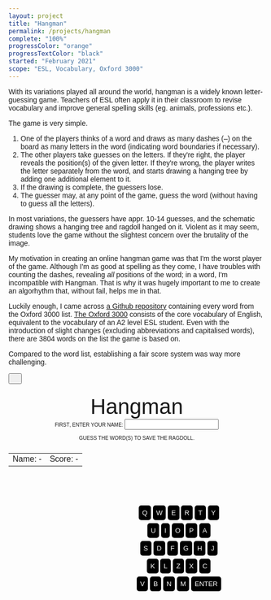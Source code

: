 ```yaml
---
layout: project
title: "Hangman"
permalink: /projects/hangman
complete: "100%"
progressColor: "orange"
progressTextColor: "black"
started: "February 2021"
scope: "ESL, Vocabulary, Oxford 3000"
---
```

With its variations played all around the world, hangman is a widely known letter-guessing game.
Teachers of ESL often apply it in their classroom to revise vocabulary and improve general spelling skills (eg. animals, professions etc.).

The game is very simple.
<ol>
<li>One of the players thinks of a word and draws as many dashes (–) on the board as many letters in the word (indicating word boundaries if necessary).</li>
<li>The other players take guesses on the letters. If they're right, the player reveals the position(s) of the given letter. If they're wrong, the player writes the letter separately from the word, and starts drawing a hanging tree by adding one additional element to it.</li>
<li>If the drawing is complete, the guessers lose.</li>
<li>The guesser may, at any point of the game, guess the word (without having to guess all the letters).</li>
</ol>

In most variations, the guessers have appr. 10-14 guesses, and the schematic drawing shows a hanging tree and ragdoll hanged on it. 
Violent as it may seem, students love the game without the slightest concern over the brutality of the image.

My motivation in creating an online hangman game was that I'm the worst player of the game. 
Although I'm as good at spelling as they come, I have troubles with counting the dashes, revealing *all* positions of the word; in a word, I'm incompatible with Hangman. 
That is why it was hugely important to me to create an algorhythm that, without fail, helps me in that. 

Luckily enough, I came across <a href="https://github.com/samuraitruong/oxford-3000" target="_blank">a Github repository</a> containing every word from the Oxford 3000 list. <a href="https://www.oxfordlearnersdictionaries.com/wordlist/american_english/oxford3000" target="_blank">The Oxford 3000</a> consists of the core vocabulary of English, equivalent to the vocabulary of an A2 level ESL student.
Even with the introduction of slight changes (excluding abbreviations and capitalised words), there are 3804 words on the list the game is based on.

Compared to the word list, establishing a fair score system was way more challenging.

<style>
body {
  font-family:"Calibri", "Arial", sans-serif;;
}
#hangman-container {
display: flex;
max-height:80vh;
width:100%;
flex-wrap: wrap;
}
</style>
<style>
#feedback {
  padding:0.5em;
}
#diagram-container {
  display:flex;
  justify-content:end;
  align-items:center;
  aspect-ratio: 1/1;
  width:50%;
}
#sprite {
  --row: 0;
  --column: 0;
  background: url("https://drive.google.com/uc?export=view&id=1gmp3grswXU-KFuIllq1yOBpCp2gO1r8s") no-repeat calc(20%*var(--column)) calc(100%*var(--row));
/* YOU HAVE TO CHANGE THESE VALUES A LINE ABOVE */
  background-size: 600%;
  height: 100%;
  aspect-ratio: 1/1;
  max-height: 50vh;
}

@media (max-width: 767px) {
    #sprite {
    max-width: 50vw;
    max-height: 50vw;
    }
  }
  
#dictionary-button, #toplist-button  {
  color:white;
  border:none;
  padding:1em;
  margin:0.5em;
  font-size:14pt;
  cursor:pointer;
  font-weight:bold;
}
#dictionary-button  {
  background-color:#3F48CC;
}
#toplist-button {
  background-color:#25a83d;
}
#dictionary-button:hover {
  background-color:#1A73E8;
}
#toplist-button:hover {
  background-color:#24bf41;
}
#keyboard div {
  width:50%;
  aspect-ratio: 1/1;
  vertical-align: middle;
}
#keyboard input, #keyboard #enterButton {
  color:white;
  background-color:black;
  margin-bottom: 0.5em;
  cursor: pointer;
  border:none;
  padding:0.5em;
  border-radius: 5px;
}
#keyboard input:hover, #keyboard #enterButton:hover {
  opacity: 0.9;
}
#keyboard #enterButton {
  text-align: center;
  display: inline-block;
  position: relative;
  border-radius: 5px;
  cursor: pointer;
}
</style>
<div id="hangman-container">

<button onclick="openFullscreen(document.getElementById('hangman-container'))">
<i class="material-icons">&#xe5d0;</i>
</button>

<!-- TITLE, INSTRUCTION, NAME, SCORE, DASHES -->
<div style="text-align:center;font-variant-caps:all-petite-caps;background-color:;flex: 0 0 100%;max-height:50%">
<div style="padding:0.5em 0 0 0;font-size:300%;font-variant:normal;text-transform:">Hangman</div>

<div id="enterName">
<label for="hname">First, enter your name: </label><input type="text" id="hname"></div>

<div style="padding:0.5em;">Guess the word(s) to save the ragdoll.</div>
<table style="margin-left: auto;margin-right: auto;">
<td id="hangmanName">Name: -</td><td id="hangmanScore">Score: -</td>
</table>
<span style="font-size:" id="solution"></span>
<div id="guessed" style="padding-bottom:0.5em">&nbsp;</div>
<button id="dictionary-button" style="display:none;text-align:center">
LOOK IT UP
</button> <button id="toplist-button" style="display:none;text-align:center">
HANGMAN TOP 100
</button>
<div style="font-size:18pt;display:none" id="feedback">
</div>
</div>

<!-- DIAGRAM -->
<div id="diagram-container" style="max-height:50vh;background-color:;flex: 0 0 50%;">
  
<div id="sprite" style="--row:0;--column:0"></div>

  
</div>

<!-- KEYBOARD -->
<div style="max-height:50vh;text-align:center;display:flex;align-items:center;justify-content:start;background-color:;flex: 0 0 50%;">
  
  <div id="keyboard">
<input type="button" value="Q">
<input type="button" value="W">
<input type="button" value="E">
<input type="button" value="R">
<input type="button" value="T">
<input type="button" value="Y"><br>
<input type="button" value="U">
<input type="button" value="I">
<input type="button" value="O">
<input type="button" value="P">
<input type="button" value="A"><br>
<input type="button" value="S">
<input type="button" value="D">
<input type="button" value="F">
<input type="button" value="G">
<input type="button" value="H">
<input type="button" value="J"><br>
<input type="button" value="K">
<input type="button" value="L">
<input type="button" value="Z">
<input type="button" value="X">
<input type="button" value="C"><br>
<input type="button" value="V">
<input type="button" value="B">
<input type="button" value="N">
<input type="button" value="M">
<button id="enterButton">ENTER</button>
</div>
  
</div>

</div>

<script>

function openFullscreen(x) {
  if (x.requestFullscreen) {
    x.requestFullscreen();
  } else if (x.webkitRequestFullscreen) { /* Safari */
    x.webkitRequestFullscreen();
  } else if (x.msRequestFullscreen) { /* IE11 */
    x.msRequestFullscreen();
  }
}

//localStorage.removeItem("hangmanName")
//localStorage.removeItem("hangmanScore")
inputs = document.getElementById("keyboard").getElementsByTagName("input");
for (i=0; i<inputs.length; i++) {
inputs[i].addEventListener("click",
function() {
//alert(this.value);
event = new KeyboardEvent("keydown", {'key':this.value.toLowerCase()});
document.dispatchEvent(event);
});
}

document.getElementById("enterButton").addEventListener("click",function() {
event = new KeyboardEvent("keydown", {'keyCode':13});
document.dispatchEvent(event);
});

function validate(name) {
dataTable = "https://docs.google.com/spreadsheets/d/e/2PACX-1vSv5ei2Z50PY8g6JHN-6El5tN3jFpCsSSkKp94U16-bdJChqelUd5XRYuiwuemU4nmvhCvSh-g0EaxQ/pub?gid=0&single=true&output=csv"
  xhr=new XMLHttpRequest();
  xhr.open("GET", dataTable, false);
    xhr.onreadystatechange = function ()
    {
        if(xhr.readyState === 4)
        {
            if(xhr.status === 200 || xhr.status == 0)
            {
data = xhr.responseText.split(/\n/);

}
        }
    }
    xhr.send();

players = []
names = []
for (i=0;i<data.length;i++) {
person = {}
dname = data[i].split(",")[0];
if (!names.includes(dname)) {
names.push(dname);
dscore = data[i].split(",")[1];
person.name = dname;
person.score = dscore;
players.push(person)
}
}
  
  //alert(players[0].name)
  if(names.includes(document.getElementById("hname").value)) {
  alert("Name's taken. Choose something else.")
  document.getElementById("hname").value = ""
  } else {
  dead = false;
  localStorage.setItem("hangmanName",name);
   localStorage.setItem("hangmanScore",0);
  score = 0;
  document.getElementById("enterName").remove();
  document.getElementById("hangmanName").innerHTML = name;
document.getElementById("hangmanScore").innerHTML = score;
  }
  
  
  
}

function scoreBoard() {
dataTable = "https://docs.google.com/spreadsheets/d/e/2PACX-1vSv5ei2Z50PY8g6JHN-6El5tN3jFpCsSSkKp94U16-bdJChqelUd5XRYuiwuemU4nmvhCvSh-g0EaxQ/pub?gid=0&single=true&output=csv"
  xhr=new XMLHttpRequest();
  xhr.open("GET", dataTable, false);
    xhr.onreadystatechange = function ()
    {
        if(xhr.readyState === 4)
        {
            if(xhr.status === 200 || xhr.status == 0)
            {
data = xhr.responseText.split(/\n/);

}
        }
    }
    xhr.send();

players = []
names = []
for (i=data.length-1;i>1;i--) {
person = {}
dname = data[i].split(",")[0];
if (!names.includes(dname)) {
names.push(dname);
dscore = data[i].split(",")[1];
person.dname = dname;
person.score = dscore;
players.push(person)
}
}

name = localStorage.getItem("hangmanName");
score = localStorage.getItem("hangmanScore");

  
//alert(personalRecords[personalRecords.length-1].score)
if (localStorage.getItem("hangmanName") != null) {
player = players.filter(element => element.name === name);
document.getElementById("hangmanName").innerHTML = name;
document.getElementById("hangmanScore").innerHTML = Number(localStorage.getItem("hangmanScore")).toFixed(2);

}
}

if (localStorage.getItem("hangmanName") != null) {
scoreBoard();
}

url = "https://raw.githubusercontent.com/torokmarkwerner/wordle-unlimited/main/oxford_3000_updated_for_hangman.txt"
xhr = new XMLHttpRequest();
xhr.open("GET", url, false);
    xhr.onreadystatechange = function ()
    {
        if(xhr.readyState === 4)
        {
            if(xhr.status === 200 || xhr.status == 0)
            {
words = xhr.responseText.split("\n");
}
        }
    }
    xhr.send();
    
solution = words[Math.floor(Math.random() * words.length+1)].trim()
//alert(solution)

abc = "qwertzuiopasdfghjklyxcvbnm"
//solution = "castle"
lettersInIt = [];
notInIt = []
dead = true;

//If localStorage contains a name, sets to false, otherwise you should give a name.

if (localStorage.getItem("hangmanName") != null) {
dead = false;
document.getElementById("enterName").remove()
} else {
document.getElementById("hname").addEventListener("keydown",
function(event) {
if(event.keyCode == 13) {
validate(document.getElementById("hname").value);
}
});
}

document.getElementById("solution").innerHTML = solution.replace(/ /g,'\xa0\xa0\xa0').replace(/[a-z]/g," _ ");


document.addEventListener("keydown",
function(event) {

if (abc.indexOf(event.key.toLowerCase()) > -1 && dead==false && !document.getElementById("enterName")) {
//alert(abc.indexOf(event.key.toLowerCase()) > -1);

if (solution.indexOf(event.key.toLowerCase()) > -1) {
//alert(solution.indexOf(event.key.toLowerCase()) > -1);
//alert(lettersInIt)
lettersInIt.push(event.key.toLowerCase());
wordSoFar = "";
for(i=0; i<solution.length; i++) {
if(lettersInIt.includes(solution[i])) {
wordSoFar += " <u>" + solution[i] + "</u> ";
} else if (solution[i] != " ") {
wordSoFar += " _ "
} else {
wordSoFar += '\xa0\xa0\xa0'
}

}
document.getElementById("solution").innerHTML = wordSoFar;
//alert(wordSoFar.replaceAll(/<.*?\>/g,"").replaceAll('\xa0\xa0\xa0',"*").replaceAll(" ","").replaceAll("*"," "))
if (wordSoFar.replaceAll(/<.*?\>/g,"").replaceAll('\xa0\xa0\xa0',"*").replaceAll(" ","").replaceAll("*"," ") == solution) {
lettersInIt = [];
document.getElementById("solution").innerHTML = wordSoFar
document.getElementById("feedback").innerHTML = "<div style='padding-bottom:0.5em;'>CONGRATS, YOU <u>W</u> <u>O</u> <u>N</u>.</div>PRESS ENTER TO PLAY AGAIN."
document.getElementById("feedback").style.display = "block";
dead = true;

xhr = new XMLHttpRequest();
dataTable = "https://script.google.com/macros/s/AKfycbyYc-8x4hLy4TM5ASnU2sw1OfkHGe4PnrlmkvOLBvEL9dEHomicOatwWiuxJXxUuY4/exec"
xhr.open('POST', dataTable, true);
xhr.setRequestHeader('Content-type', 'application/x-www-form-urlencoded');

bonuses = {1:1.7,2:1.6,3:1.5,4:1.4,5:1.3,6:1.2}

bonus = bonuses[solution.length];
if (bonus == undefined) {
bonus = 1;
}
//alert(bonus);


score = (Number(score)+(11-notInIt.length)*bonus).toFixed(2)
document.getElementById("hangmanScore").innerHTML = parseFloat(score);
xhr.send('name=' + localStorage.getItem("hangmanName") + '&score=' + score);
localStorage.setItem("hangmanScore",score);
notInIt = [];

document.getElementById("hangmanScore").innerHTML = score;


document.getElementById("dictionary-button").style.display = "inline-block";
document.getElementById("toplist-button").style.display = "inline-block";
}

} else if(!(notInIt.includes(event.key.toLowerCase()))) {
notInIt.push(event.key.toLowerCase())
document.getElementById("guessed").innerHTML = notInIt.join(", ");
x = +window.getComputedStyle(document.getElementById("sprite")).getPropertyValue("--column");
y = +window.getComputedStyle(document.getElementById("sprite")).getPropertyValue("--row");
//alert(y);
document.getElementById("sprite").style.setProperty("--column",x+1);
if (y==1 && x==4) {
lettersInIt = [];
notInIt = [];
sol = "";
for(i=0; i<solution.length; i++) {
if (solution[i] != " ") {
sol += " <u>" + solution[i] + "</u> ";
} else {
sol += '\xa0\xa0\xa0';
}
}
document.getElementById("solution").innerHTML = sol;
document.getElementById("feedback").innerHTML = "<div style='padding-bottom:0.5em;'>OOPS, IT'S <u>D</u> <u>E</u> <u>A</u> <u>D</u>.</div>PRESS ENTER TO TRY AGAIN."
document.getElementById("feedback").style.display = "block";
dead = true
document.getElementById("dictionary-button").style.display = "inline-block";
document.getElementById("toplist-button").style.display = "inline-block";
} else if (x==5) {
document.getElementById("sprite").style.setProperty("--column",0);
document.getElementById("sprite").style.setProperty("--row",1);
}

}


} else if (event.keyCode == 13 && dead==true && !document.getElementById("enterName")) {
dead = false;
solution = words[Math.floor(Math.random() * words.length+1)].trim();
document.getElementById("solution").innerHTML = solution.replace(/ /g,'\xa0\xa0\xa0').replace(/[a-z]/g," _ ");
document.getElementById("feedback").innerHTML = "";
document.getElementById("guessed").innerHTML = "&nbsp;";
document.getElementById("sprite").style.setProperty("--row",0);
document.getElementById("sprite").style.setProperty("--column",0);
document.getElementById("dictionary-button").style.display = "none";
document.getElementById("toplist-button").style.display = "none";
document.getElementById("feedback").style.display = "none";
//alert(solution)
}

});

document.getElementById("dictionary-button").addEventListener("click",function(){window.open("https://www.oxfordlearnersdictionaries.com/definition/english/" + solution.replaceAll(" ","-"),"","width=500,height=500")});
document.getElementById("toplist-button").addEventListener("click",function(){window.open("https://nemszamarsag.blogspot.com/p/hangman-top-100.html")});


function openFullscreen(elem) {
  elem.style.backgroundColor = "white"
  if (elem.requestFullscreen) {
    elem.requestFullscreen();
  } else if (elem.webkitRequestFullscreen) { /* Safari */
    elem.webkitRequestFullscreen();
  } else if (elem.msRequestFullscreen) { /* IE11 */
    elem.msRequestFullscreen();
  }
}

</script>